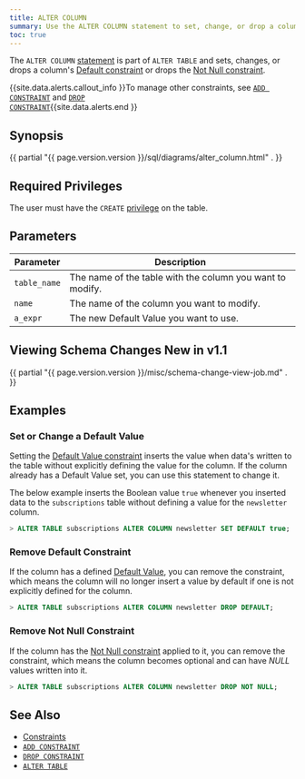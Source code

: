 ```yaml
---
title: ALTER COLUMN
summary: Use the ALTER COLUMN statement to set, change, or drop a column's Default constraint or to drop the Not Null constraint.
toc: true
---
```


The `ALTER COLUMN` [statement](sql-statements.html) is part of `ALTER TABLE` and sets, changes, or drops a column's [Default constraint](default-value.html) or drops the [Not Null constraint](not-null.html).

{{site.data.alerts.callout_info }}To manage other constraints, see <a href="add-constraint.html"><code>ADD CONSTRAINT</code></a> and <a href="drop-constraint.html"><code>DROP CONSTRAINT</code></a>{{site.data.alerts.end }}


## Synopsis

{{ partial "{{ page.version.version }}/sql/diagrams/alter_column.html" . }}

## Required Privileges

The user must have the `CREATE` [privilege](privileges.html) on the table.

## Parameters

| Parameter | Description |
|-----------|-------------|
| `table_name` | The name of the table with the column you want to modify. |
| `name` | The name of the column you want to modify. |
| `a_expr` | The new Default Value you want to use. |

## Viewing Schema Changes <span class="version-tag">New in v1.1</span>
{{ partial "{{ page.version.version }}/misc/schema-change-view-job.md" . }}

## Examples

### Set or Change a Default Value

Setting the [Default Value constraint](default-value.html) inserts the value when data's written to the table without explicitly defining the value for the column. If the column already has a Default Value set, you can use this statement to change it.

The below example inserts the Boolean value `true` whenever you inserted data to the `subscriptions` table without defining a value for the `newsletter` column.

~~~ sql
> ALTER TABLE subscriptions ALTER COLUMN newsletter SET DEFAULT true;
~~~

### Remove Default Constraint

If the column has a defined [Default Value](default-value.html), you can remove the constraint, which means the column will no longer insert a value by default if one is not explicitly defined for the column.

~~~ sql
> ALTER TABLE subscriptions ALTER COLUMN newsletter DROP DEFAULT;
~~~

### Remove Not Null Constraint

If the column has the [Not Null constraint](not-null.html) applied to it, you can remove the constraint, which means the column becomes optional and can have *NULL* values written into it.

~~~ sql
> ALTER TABLE subscriptions ALTER COLUMN newsletter DROP NOT NULL;
~~~

## See Also

- [Constraints](constraints.html)
- [`ADD CONSTRAINT`](add-constraint.html)
- [`DROP CONSTRAINT`](drop-constraint.html)
- [`ALTER TABLE`](alter-table.html)
